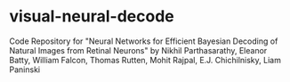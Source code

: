 # visual-neural-decode
Code Repository for "Neural Networks for Efficient Bayesian Decoding of Natural Images from Retinal Neurons" by Nikhil Parthasarathy, Eleanor Batty, William Falcon, Thomas Rutten, Mohit Rajpal, E.J. Chichilnisky, Liam Paninski
